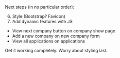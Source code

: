 Next steps (in no particular order):



6. Style (Bootstrap? Favicon)
14. Add dynamic features with JS
 - View next company button on company show page
 - Add a new company on new company form
 - View all applications on applications 

Get it working completely. Worry about styling last.
